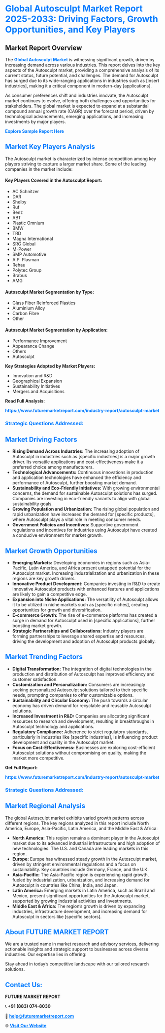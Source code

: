 <h1 style="color: #007BFF;">Global Autosculpt Market Report 2025-2033: Driving Factors, Growth Opportunities, and Key Players</h1>

<section id="overview">
<h2>Market Report Overview</h2>
<p>The <a href="https://www.futuremarketreport.com/industry-report/autosculpt-market" style="color: #007BFF; text-decoration: none;"><strong>Global Autosculpt Market</strong></a> is witnessing significant growth, driven by increasing demand across various industries. This report delves into the key aspects of the Autosculpt market, providing a comprehensive analysis of its current status, future potential, and challenges. The demand for Autosculpt has surged due to its wide-ranging applications in industries such as [insert industries], making it a critical component in modern-day [applications].</p>
<p>As consumer preferences shift and industries innovate, the Autosculpt market continues to evolve, offering both challenges and opportunities for stakeholders. The global market is expected to expand at a substantial compound annual growth rate (CAGR) over the forecast period, driven by technological advancements, emerging applications, and increasing investments by major players.</p>
</section>

<section id="overview">
<p><a href="https://www.futuremarketreport.com/request-sample/reportId=126320" style="color: #007BFF; text-decoration: none;"><strong>Explore Sample Report Here</strong></a></p>
</section>

<section id="key-players">
<h2 style="color: #007BFF;">Market Key Players Analysis</h2>
<p>The Autosculpt market is characterized by intense competition among key players striving to capture a larger market share. Some of the leading companies in the market include:</p>
<h4>Key Players Covered in the Autosculpt Report:</h4>
<ul><li>AC Schnitzer</li><li>DAR</li><li>Shelby</li><li>Ruf</li><li>Benz</li><li>ABT</li><li>Plastic Omnium</li><li>BMW</li><li>TRD</li><li>Magna International</li><li>SRG Global</li><li>M-Power</li><li>SMP Automotive</li><li>A.P. Plasman</li><li>Rehau</li><li>Polytec Group</li><li>Brabus</li><li>AMG</li></ul>
<h4>Autosculpt Market Segmentation by Type:</h4>
<ul><li>Glass Fiber Reinforced Plastics</li><li>Aluminium Alloy</li><li>Carbon Fibre</li><li>Other</li></ul>

<h4>Autosculpt Market Segmentation by Application:</h4>
<ul><li>Performance Improvement</li><li>Appearance Change</li><li>Others</li><li>Autosculpt</li></ul>
<p><strong>Key Strategies Adopted by Market Players:</strong></p>
<ul>
<li>Innovation and R&D</li>
<li>Geographical Expansion</li>
<li>Sustainability Initiatives</li>
<li>Mergers and Acquisitions</li>
</ul>
</section>

<section>
<p><strong>Read Full Analysis: </strong></p><a href="https://www.futuremarketreport.com/industry-report/autosculpt-market" style="color: #007BFF; text-decoration: none;"><strong>https://www.futuremarketreport.com/industry-report/autosculpt-market</strong></a>
<h3 style="color: #007BFF;">Strategic Questions Addressed:</h3>
</section>

<section id="driving-factors">
<h2 style="color: #007BFF;">Market Driving Factors</h2>
<ul>
<li><strong>Rising Demand Across Industries:</strong> The increasing adoption of Autosculpt in industries such as [specific industries] is a major growth driver. Its versatile applications and cost-effectiveness make it a preferred choice among manufacturers.</li>
<li><strong>Technological Advancements:</strong> Continuous innovations in production and application technologies have enhanced the efficiency and performance of Autosculpt, further boosting market demand.</li>
<li><strong>Sustainability and Eco-Friendly Initiatives:</strong> With growing environmental concerns, the demand for sustainable Autosculpt solutions has surged. Companies are investing in eco-friendly variants to align with global sustainability goals.</li>
<li><strong>Growing Population and Urbanization:</strong> The rising global population and rapid urbanization have increased the demand for [specific products], where Autosculpt plays a vital role in meeting consumer needs.</li>
<li><strong>Government Policies and Incentives:</strong> Supportive government regulations and incentives for industries using Autosculpt have created a conducive environment for market growth.</li>
</ul>
</section>

<section id="growth-opportunities">
<h2 style="color: #007BFF;">Market Growth Opportunities</h2>
<ul>
<li><strong>Emerging Markets:</strong> Developing economies in regions such as Asia-Pacific, Latin America, and Africa present untapped potential for the Autosculpt market. Increasing industrialization and urbanization in these regions are key growth drivers.</li>
<li><strong>Innovative Product Development:</strong> Companies investing in R&D to create innovative Autosculpt products with enhanced features and applications are likely to gain a competitive edge.</li>
<li><strong>Expansion into Niche Applications:</strong> The versatility of Autosculpt allows it to be utilized in niche markets such as [specific niches], creating opportunities for growth and diversification.</li>
<li><strong>E-commerce Growth:</strong> The rise of e-commerce platforms has created a surge in demand for Autosculpt used in [specific applications], further boosting market growth.</li>
<li><strong>Strategic Partnerships and Collaborations:</strong> Industry players are forming partnerships to leverage shared expertise and resources, driving the development and adoption of Autosculpt products globally.</li>
</ul>
</section>

<section id="trending-factors">
<h2 style="color: #007BFF;">Market Trending Factors</h2>
<ul>
<li><strong>Digital Transformation:</strong> The integration of digital technologies in the production and distribution of Autosculpt has improved efficiency and customer satisfaction.</li>
<li><strong>Customization and Personalization:</strong> Consumers are increasingly seeking personalized Autosculpt solutions tailored to their specific needs, prompting companies to offer customizable options.</li>
<li><strong>Sustainability and Circular Economy:</strong> The push towards a circular economy has driven demand for recyclable and reusable Autosculpt solutions.</li>
<li><strong>Increased Investment in R&D:</strong> Companies are allocating significant resources to research and development, resulting in breakthroughs in Autosculpt technology and applications.</li>
<li><strong>Regulatory Compliance:</strong> Adherence to strict regulatory standards, particularly in industries like [specific industries], is influencing product development and quality in the Autosculpt market.</li>
<li><strong>Focus on Cost-Effectiveness:</strong> Businesses are exploring cost-efficient Autosculpt solutions without compromising on quality, making the market more competitive.</li>
</ul>
</section>

<section>
<p><strong>Get Full Report: </strong></p><a href="https://www.futuremarketreport.com/industry-report/autosculpt-market" style="color: #007BFF; text-decoration: none;"><strong>https://www.futuremarketreport.com/industry-report/autosculpt-market</strong></a>
<h3 style="color: #007BFF;">Strategic Questions Addressed:</h3>
</section>


<section id="regional-analysis">
<h2 style="color: #007BFF;">Market Regional Analysis</h2>
<p>The global Autosculpt market exhibits varied growth patterns across different regions. The key regions analyzed in this report include North America, Europe, Asia-Pacific, Latin America, and the Middle East & Africa:</p>
<ul>
<li><strong>North America:</strong> This region remains a dominant player in the Autosculpt market due to its advanced industrial infrastructure and high adoption of new technologies. The U.S. and Canada are leading markets in this region.</li>
<li><strong>Europe:</strong> Europe has witnessed steady growth in the Autosculpt market, driven by stringent environmental regulations and a focus on sustainability. Key countries include Germany, France, and the U.K.</li>
<li><strong>Asia-Pacific:</strong> The Asia-Pacific region is experiencing rapid growth, fueled by industrialization, urbanization, and increasing demand for Autosculpt in countries like China, India, and Japan.</li>
<li><strong>Latin America:</strong> Emerging markets in Latin America, such as Brazil and Mexico, present significant opportunities for the Autosculpt market, supported by growing industrial activities and investments.</li>
<li><strong>Middle East & Africa:</strong> The region’s growth is driven by expanding industries, infrastructure development, and increasing demand for Autosculpt in sectors like [specific sectors].</li>
</ul>
</section>

<footer>
<h2 style="color: #007BFF;">About FUTURE MARKET REPORT</h2>
<p>We are a trusted name in market research and advisory services, delivering actionable insights and strategic support to businesses across diverse industries. Our expertise lies in offering:</p>

<p>Stay ahead in today’s competitive landscape with our tailored research solutions.</p>

<h2 style="color: #007BFF;">Contact Us:</h2>
<p><strong>FUTURE MARKET REPORT</strong></p>
<p>📞 <strong>+91 (883) 074-8030</strong></p>
<p>📧 <strong><a href="mailto:help@futuremarketreport.com" style="color: #007BFF;">help@futuremarketreport.com</a></strong></p>
<p>🌐 <strong><a href="https://www.futuremarketreport.com/" style="color: #007BFF;">Visit Our Website</a></strong></p>
</footer>